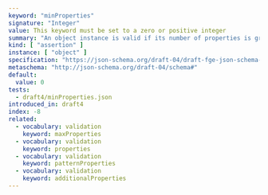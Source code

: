 ```yaml
---
keyword: "minProperties"
signature: "Integer"
value: This keyword must be set to a zero or positive integer
summary: "An object instance is valid if its number of properties is greater than, or equal to, the value of this keyword."
kind: [ "assertion" ]
instance: [ "object" ]
specification: "https://json-schema.org/draft-04/draft-fge-json-schema-validation-00#rfc.section.5.4.2"
metaschema: "http://json-schema.org/draft-04/schema#"
default:
  value: 0
tests:
  - draft4/minProperties.json
introduced_in: draft4
index: -8
related:
  - vocabulary: validation
    keyword: maxProperties
  - vocabulary: validation
    keyword: properties
  - vocabulary: validation
    keyword: patternProperties
  - vocabulary: validation
    keyword: additionalProperties
---
```

